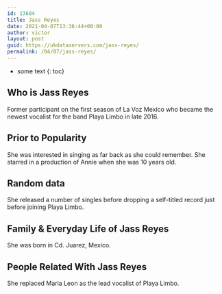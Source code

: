 ```yaml
---
id: 13684
title: Jass Reyes
date: 2021-04-07T13:36:44+00:00
author: victor
layout: post
guid: https://ukdataservers.com/jass-reyes/
permalink: /04/07/jass-reyes/
---
```


* some text
{: toc}


## Who is Jass Reyes



Former participant on the first season of La Voz Mexico who became the newest vocalist for the band Playa Limbo in late 2016.

                
                
                
## Prior to Popularity



She was interested in singing as far back as she could remember. She starred in a production of Annie when she was 10 years old.

                
                
                
## Random data



She released a number of singles before dropping a self-titled record just before joining Playa Limbo.

                
                
                
## Family & Everyday Life of Jass Reyes



She was born in Cd. Juarez, Mexico.

                
                
                
## People Related With Jass Reyes



She replaced Maria Leon as the lead vocalist of Playa Limbo.

                
              
            
          
          
          